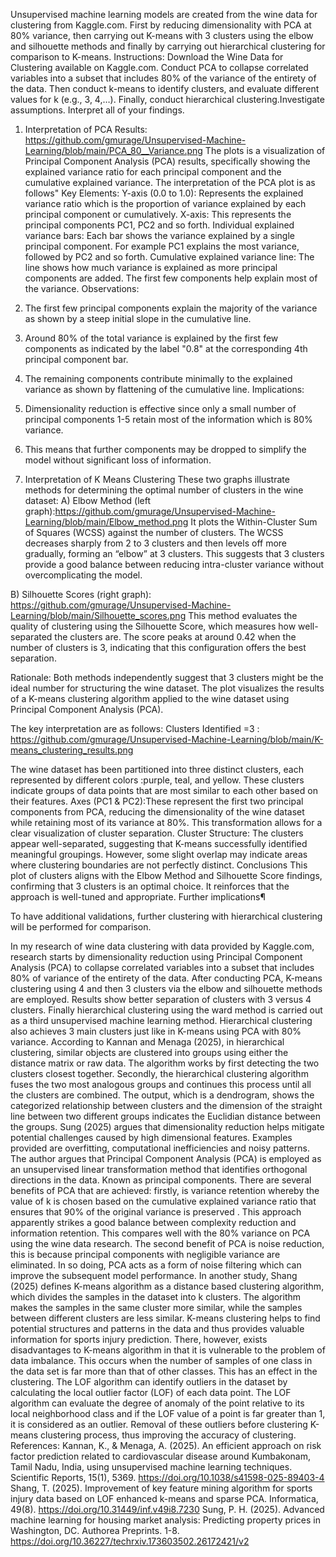 Unsupervised machine learning models are created from the wine data for clustering from Kaggle.com. First by reducing dimensionality with PCA at 80% variance, then carrying out K-means with 3 clusters using the elbow and silhouette methods and finally by carrying out hierarchical clustering for comparison to K-means.
Instructions: Download the  Wine Data for Clustering available on Kaggle.com. Conduct PCA to collapse correlated variables into a subset that includes 80% of the variance of the entirety of the data.  Then conduct k-means to identify clusters, and evaluate different values for k (e.g., 3, 4,…).  Finally, conduct hierarchical clustering.Investigate assumptions.  Interpret all of your findings.

1. Interpretation of PCA Results: 
https://github.com/gmurage/Unsupervised-Machine-Learning/blob/main/PCA_80__Variance.png
The plots is a visualization of Principal Component Analysis (PCA) results, specifically showing the explained variance ratio for each principal component and the cumulative explained variance. The interpretation of the PCA plot is as follows"
Key Elements:
Y-axis (0.0 to 1.0):
Represents the explained variance ratio which is the proportion of variance explained by each principal component or cumulatively.
X-axis:
This represents the principal components PC1, PC2 and so forth.
Individual explained variance bars:
Each bar shows the variance explained by a single principal component. For example PC1 explains the most variance, followed by PC2 and so forth.
Cumulative explained variance line:
The line shows how much variance is explained as more principal components are added. The first few components help explain most of the variance.
Observations:
1. The first few principal components explain the majority of the variance as shown by a steep initial slope in the cumulative line.
2. Around 80% of the total variance is explained by the first few components as indicated by the label "0.8" at the corresponding 4th principal component bar.
3. The remaining components contribute minimally to the explained variance as shown by flattening of the cumulative line.
Implications:
1. Dimensionality reduction is effective since only a small number of principal components 1-5 retain most of the information which is 80% variance.
2. This means that further components may be dropped to simplify the model without significant loss of information.

2. Interpretation of K Means Clustering
These two graphs illustrate methods for determining the optimal number of clusters in the wine dataset:
A) Elbow Method (left graph):https://github.com/gmurage/Unsupervised-Machine-Learning/blob/main/Elbow_method.png
It plots the Within-Cluster Sum of Squares (WCSS) against the number of clusters. The WCSS decreases sharply from 2 to 3 clusters and then levels off more gradually, forming an “elbow” at 3 clusters. This suggests that 3 clusters provide a good balance between reducing intra-cluster variance without overcomplicating the model.

B) Silhouette Scores (right graph): https://github.com/gmurage/Unsupervised-Machine-Learning/blob/main/Silhouette_scores.png
This method evaluates the quality of clustering using the Silhouette Score, which measures how well-separated the clusters are. The score peaks at around 0.42 when the number of clusters is 3, indicating that this configuration offers the best separation.

Rationale:
Both methods independently suggest that 3 clusters might be the ideal number for structuring the wine dataset.
The plot visualizes the results of a K-means clustering algorithm applied to the wine dataset using Principal Component Analysis (PCA).

The key interpretation are as follows:
Clusters Identified =3 : https://github.com/gmurage/Unsupervised-Machine-Learning/blob/main/K-means_clustering_results.png

The wine dataset has been partitioned into three distinct clusters, each represented by different colors :purple, teal, and yellow. These clusters indicate groups of data points that are most similar to each other based on their features.
Axes (PC1 & PC2):These represent the first two principal components from PCA, reducing the dimensionality of the wine dataset while retaining most of its variance at 80%. This transformation allows for a clear visualization of cluster separation.
Cluster Structure:
The clusters appear well-separated, suggesting that K-means successfully identified meaningful groupings. However, some slight overlap may indicate areas where clustering boundaries are not perfectly distinct.
Conclusions
This plot of clusters aligns with the Elbow Method and Silhouette Score findings, confirming that 3 clusters is an optimal choice. It reinforces that the approach is well-tuned and appropriate.
Further implications¶

To have additional validations, further clustering with hierarchical clustering will be performed for comparison.




In my research of wine data clustering with data provided by Kaggle.com, research starts by dimensionality reduction using Principal Component Analysis (PCA) to collapse correlated variables into a subset that includes 80% of variance of the entirety of the data. After conducting PCA, K-means clustering using 4 and then 3 clusters via the elbow and silhouette methods are employed. Results show better separation of clusters with 3 versus 4 clusters. Finally hierarchical clustering using the ward method is carried out as a third unsupervised machine learning method. Hierarchical clustering also achieves 3 main clusters just like in K-means using PCA with 80% variance. 
According to Kannan and Menaga (2025), in hierarchical clustering, similar objects are clustered into groups using either the distance matrix or raw data. The algorithm works by first detecting the two clusters closest together. Secondly, the hierarchical clustering algorithm fuses the two most analogous groups and continues this process until all the clusters are combined. The output, which is a dendrogram, shows the categorized relationship between clusters and the dimension of the straight line between two different groups indicates the Euclidian  distance between the groups. 
Sung (2025) argues that dimensionality reduction helps mitigate potential challenges caused by high dimensional features. Examples provided are overfitting, computational inefficiencies and noisy patterns. The author argues that Principal Component Analysis (PCA) is employed as an unsupervised linear transformation method that identifies orthogonal directions in the data. Known as principal components. There are several benefits of PCA that are achieved: firstly, is variance retention whereby the value of k is chosen based on the cumulative explained variance ratio that ensures that 90% of the original variance is preserved . This approach apparently strikes a good balance between complexity reduction and information retention. This compares well with the 80% variance on PCA using the wine data research. The second benefit of PCA is noise reduction, this is because principal  components with negligible variance are eliminated. In so doing, PCA acts as a form of noise filtering which can improve the subsequent model performance.
In another study, Shang (2025) defines  K-means algorithm as a distance based clustering algorithm, which divides the samples in the dataset into k clusters. The algorithm makes the samples in the same cluster more similar, while the samples between different clusters are less similar. K-means clustering helps to find potential structures and patterns in the data and thus provides valuable information for sports injury prediction. There, however, exists disadvantages to K-means algorithm in that it is vulnerable to the problem of data imbalance. This occurs  when the number of samples of one class in the data set is far more than that of other classes. This has an effect in  the clustering. The LOF algorithm can identify outliers in the dataset by calculating the local outlier factor (LOF) of each data point. The LOF algorithm can evaluate the degree of anomaly of the point relative to its local neighborhood class and if the LOF value of a point is far greater than 1, it is considered as an outlier. Removal of these outliers before clustering K-means clustering process, thus improving the accuracy of clustering.
References:
Kannan, K., & Menaga, A. (2025). An efficient approach on risk factor prediction related to cardiovascular disease around Kumbakonam, Tamil Nadu, India, using unsupervised machine learning techniques. Scientific Reports, 15(1), 5369. https://doi.org/10.1038/s41598-025-89403-4
Shang, T. (2025). Improvement of key feature mining algorithm for sports injury data based on LOF enhanced k-means and sparse PCA. Informatica, 49(8). https://doi.org/10.31449/inf.v49i8.7230
Sung, P. H. (2025). Advanced machine learning for housing market analysis: Predicting property prices in Washington, DC. Authorea Preprints. 1-8. https://doi.org/10.36227/techrxiv.173603502.26172421/v2



